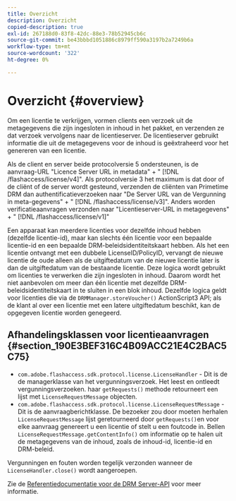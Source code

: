 ```yaml
---
title: Overzicht
description: Overzicht
copied-description: true
exl-id: 267188d0-83f8-42dc-88e3-78b52945cb6c
source-git-commit: be43bbbd1051886c8979ff590a3197b2a7249b6a
workflow-type: tm+mt
source-wordcount: '322'
ht-degree: 0%

---
```


# Overzicht {#overview}

Om een licentie te verkrijgen, vormen clients een verzoek uit de metagegevens die zijn ingesloten in inhoud in het pakket, en verzenden ze dat verzoek vervolgens naar de licentieserver. De licentieserver gebruikt informatie die uit de metagegevens voor de inhoud is geëxtraheerd voor het genereren van een licentie.

Als de client en server beide protocolversie 5 ondersteunen, is de aanvraag-URL &quot;Licence Server URL in metadata&quot; + &quot; [!DNL /flashaccess/license/v4]&quot;. Als protocolversie 3 het maximum is dat door of de cliënt of de server wordt gesteund, verzenden de cliënten van Primetime DRM dan authentificatieverzoeken naar &quot;De Server URL van de Vergunning in meta-gegevens&quot; + &quot; [!DNL /flashaccess/license/v3]&quot;. Anders worden verificatieaanvragen verzonden naar &quot;Licentieserver-URL in metagegevens&quot; + &quot; [!DNL /flashaccess/license/v1]&quot;

Een apparaat kan meerdere licenties voor dezelfde inhoud hebben (dezelfde licentie-id), maar kan slechts één licentie voor een bepaalde licentie-id en een bepaalde DRM-beleidsidentiteitskaart hebben. Als het een licentie ontvangt met een dubbele LicenseID/PolicyID, vervangt de nieuwe licentie de oude alleen als de uitgiftedatum van de nieuwe licentie later is dan de uitgiftedatum van de bestaande licentie. Deze logica wordt gebruikt om licenties te verwerken die zijn ingesloten in inhoud. Daarom wordt het niet aanbevolen om meer dan één licentie met dezelfde DRM-beleidsidentiteitskaart in te sluiten in een blok inhoud. Dezelfde logica geldt voor licenties die via de `DRMManager.storeVoucher()` ActionScript3 API; als de klant al over een licentie met een latere uitgiftedatum beschikt, kan de opgegeven licentie worden genegeerd.

## Afhandelingsklassen voor licentieaanvragen {#section_190E3BEF316C4B09ACC21E4C2BAC5C75}

* `com.adobe.flashaccess.sdk.protocol.license.LicenseHandler` - Dit is de de managerklasse van het vergunningsverzoek. Het leest en ontleedt vergunningsverzoeken. haar `getRequests()` methode retourneert een lijst met `LicenseRequestMessage` objecten.
* `com.adobe.flashaccess.sdk.protocol.license.LicenseRequestMessage` - Dit is de aanvraagberichtklasse. De bezoeker zou door moeten herhalen `LicenseRequestMessage` lijst geretourneerd door `getRequests()`en voor elke aanvraag genereert u een licentie of stelt u een foutcode in. Bellen `LicenseRequestMessage.getContentInfo()` om informatie op te halen uit de metagegevens van de inhoud, zoals de inhoud-id, licentie-id en DRM-beleid.

Vergunningen en fouten worden tegelijk verzonden wanneer de `LicenseHandler.close()` wordt aangeroepen.

Zie de [Referentiedocumentatie voor de DRM Server-API](https://help.adobe.com/en_US/primetime/api/drm-apis/server/javadocs-flashaccess-pro/overview-summary.html) voor meer informatie.
